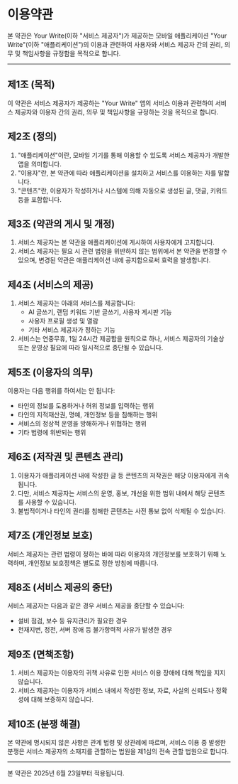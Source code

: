 # 이용약관

본 약관은 Your Write(이하 "서비스 제공자")가 제공하는 모바일 애플리케이션 "Your Write"(이하 "애플리케이션")의 이용과 관련하여 사용자와 서비스 제공자 간의 권리, 의무 및 책임사항을 규정함을 목적으로 합니다.

---

## 제1조 (목적)
이 약관은 서비스 제공자가 제공하는 "Your Write" 앱의 서비스 이용과 관련하여 서비스 제공자와 이용자 간의 권리, 의무 및 책임사항을 규정하는 것을 목적으로 합니다.

## 제2조 (정의)
1. "애플리케이션"이란, 모바일 기기를 통해 이용할 수 있도록 서비스 제공자가 개발한 앱을 의미합니다.
2. "이용자"란, 본 약관에 따라 애플리케이션을 설치하고 서비스를 이용하는 자를 말합니다.
3. "콘텐츠"란, 이용자가 작성하거나 시스템에 의해 자동으로 생성된 글, 댓글, 키워드 등을 포함합니다.

## 제3조 (약관의 게시 및 개정)
1. 서비스 제공자는 본 약관을 애플리케이션에 게시하여 사용자에게 고지합니다.
2. 서비스 제공자는 필요 시 관련 법령을 위반하지 않는 범위에서 본 약관을 변경할 수 있으며, 변경된 약관은 애플리케이션 내에 공지함으로써 효력을 발생합니다.

## 제4조 (서비스의 제공)
1. 서비스 제공자는 아래의 서비스를 제공합니다:
   - AI 글쓰기, 랜덤 키워드 기반 글쓰기, 사용자 게시판 기능
   - 사용자 프로필 생성 및 열람
   - 기타 서비스 제공자가 정하는 기능
2. 서비스는 연중무휴, 1일 24시간 제공함을 원칙으로 하나, 서비스 제공자의 기술상 또는 운영상 필요에 따라 일시적으로 중단될 수 있습니다.

## 제5조 (이용자의 의무)
이용자는 다음 행위를 하여서는 안 됩니다:
- 타인의 정보를 도용하거나 허위 정보를 입력하는 행위
- 타인의 지적재산권, 명예, 개인정보 등을 침해하는 행위
- 서비스의 정상적 운영을 방해하거나 위협하는 행위
- 기타 법령에 위반되는 행위

## 제6조 (저작권 및 콘텐츠 관리)
1. 이용자가 애플리케이션 내에 작성한 글 등 콘텐츠의 저작권은 해당 이용자에게 귀속됩니다.
2. 다만, 서비스 제공자는 서비스의 운영, 홍보, 개선을 위한 범위 내에서 해당 콘텐츠를 사용할 수 있습니다.
3. 불법적이거나 타인의 권리를 침해한 콘텐츠는 사전 통보 없이 삭제될 수 있습니다.

## 제7조 (개인정보 보호)
서비스 제공자는 관련 법령이 정하는 바에 따라 이용자의 개인정보를 보호하기 위해 노력하며, 개인정보 보호정책은 별도로 정한 방침에 따릅니다.

## 제8조 (서비스 제공의 중단)
서비스 제공자는 다음과 같은 경우 서비스 제공을 중단할 수 있습니다:
- 설비 점검, 보수 등 유지관리가 필요한 경우
- 천재지변, 정전, 서버 장애 등 불가항력적 사유가 발생한 경우

## 제9조 (면책조항)
1. 서비스 제공자는 이용자의 귀책 사유로 인한 서비스 이용 장애에 대해 책임을 지지 않습니다.
2. 서비스 제공자는 이용자가 서비스 내에서 작성한 정보, 자료, 사실의 신뢰도나 정확성에 대해 보증하지 않습니다.

## 제10조 (분쟁 해결)
본 약관에 명시되지 않은 사항은 관계 법령 및 상관례에 따르며, 서비스 이용 중 발생한 분쟁은 서비스 제공자의 소재지를 관할하는 법원을 제1심의 전속 관할 법원으로 합니다.

---

본 약관은 2025년 6월 23일부터 적용됩니다.
